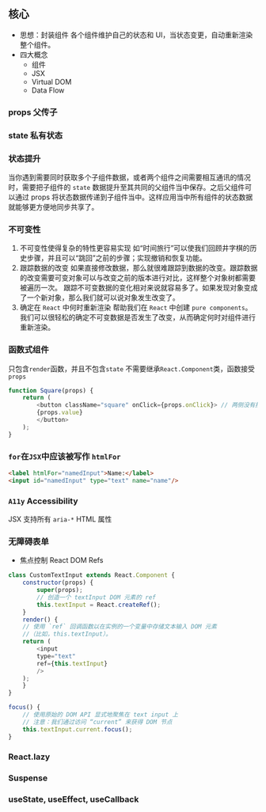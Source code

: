 ## 核心
* 思想：封装组件
各个组件维护自己的状态和 UI，当状态变更，自动重新渲染整个组件。
* 四大概念
  * 组件
  * JSX
  * Virtual DOM
  * Data Flow

### props 父传子


### state 私有状态

### 状态提升
当你遇到需要同时获取多个子组件数据，或者两个组件之间需要相互通讯的情况时，需要把子组件的 `state` 数据提升至其共同的父组件当中保存。之后父组件可以通过 props 将状态数据传递到子组件当中。这样应用当中所有组件的状态数据就能够更方便地同步共享了。

### 不可变性
1. 不可变性使得复杂的特性更容易实现
    如“时间旅行”可以使我们回顾井字棋的历史步骤，并且可以“跳回”之前的步骤；实现撤销和恢复功能。
2. 跟踪数据的改变
    如果直接修改数据，那么就很难跟踪到数据的改变。跟踪数据的改变需要可变对象可以与改变之前的版本进行对比，这样整个对象树都需要被遍历一次。
    跟踪不可变数据的变化相对来说就容易多了。如果发现对象变成了一个新对象，那么我们就可以说对象发生改变了。
3. 确定在 `React` 中何时重新渲染
    帮助我们在 `React` 中创建 `pure components`。我们可以很轻松的确定不可变数据是否发生了改变，从而确定何时对组件进行重新渲染。

### 函数式组件
只包含`render`函数，并且不包含`state`
不需要继承`React.Component`类，函数接受`props`
```javascript
function Square(props) {
    return (
        <button className="square" onClick={props.onClick}> // 两侧没有括号
        {props.value}
        </button>
    );
}
```

### `for`在`JSX`中应该被写作 `htmlFor`
```html
<label htmlFor="namedInput">Name:</label>
<input id="namedInput" type="text" name="name"/>
```

### `A11y` Accessibility
JSX 支持所有 `aria-*` HTML 属性

### 无障碍表单
* 焦点控制
React DOM Refs

```javascript
class CustomTextInput extends React.Component {
    constructor(props) {
        super(props);
        // 创造一个 textInput DOM 元素的 ref
        this.textInput = React.createRef();
    }
    render() {
    // 使用 `ref` 回调函数以在实例的一个变量中存储文本输入 DOM 元素
    //（比如，this.textInput）。
    return (
        <input
        type="text"
        ref={this.textInput}
        />
    );
    }
}
```
```javascript
focus() {
    // 使用原始的 DOM API 显式地聚焦在 text input 上
    // 注意：我们通过访问 “current” 来获得 DOM 节点
    this.textInput.current.focus();
}
```

### React.lazy

### Suspense


### useState, useEffect, useCallback

